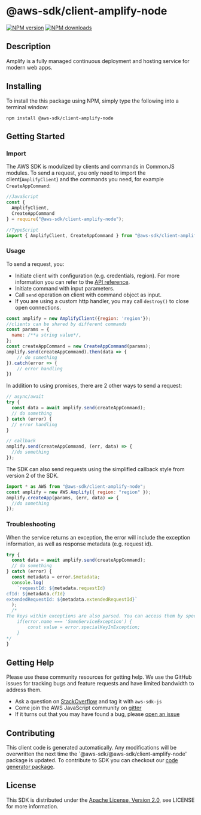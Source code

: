 # @aws-sdk/client-amplify-node

[![NPM version](https://img.shields.io/npm/v/@aws-sdk/client-amplify-node/preview.svg)](https://www.npmjs.com/package/@aws-sdk/client-amplify-node)
[![NPM downloads](https://img.shields.io/npm/dm/@aws-sdk/client-amplify-node.svg)](https://www.npmjs.com/package/@aws-sdk/client-amplify-node)

## Description

<p> Amplify is a fully managed continuous deployment and hosting service for modern web apps. </p>

## Installing

To install the this package using NPM, simply type the following into a terminal window:

```
npm install @aws-sdk/client-amplify-node
```

## Getting Started

### Import

The AWS SDK is modulized by clients and commands in CommonJS modules. To send a request, you only need to import the client(`AmplifyClient`) and the commands you need, for example `CreateAppCommand`:

```javascript
//JavaScript
const {
  AmplifyClient,
  CreateAppCommand
} = require("@aws-sdk/client-amplify-node");
```

```javascript
//TypeScript
import { AmplifyClient, CreateAppCommand } from "@aws-sdk/client-amplify-node";
```

### Usage

To send a request, you:

- Initiate client with configuration (e.g. credentials, region). For more information you can refer to the [API reference][].
- Initiate command with input parameters.
- Call `send` operation on client with command object as input.
- If you are using a custom http handler, you may call `destroy()` to close open connections.

```javascript
const amplify = new AmplifyClient({region: 'region'});
//clients can be shared by different commands
const params = {
  name: /**a string value*/,
};
const createAppCommand = new CreateAppCommand(params);
amplify.send(createAppCommand).then(data => {
    // do something
}).catch(error => {
    // error handling
})
```

In addition to using promises, there are 2 other ways to send a request:

```javascript
// async/await
try {
  const data = await amplify.send(createAppCommand);
  // do something
} catch (error) {
  // error handling
}
```

```javascript
// callback
amplify.send(createAppCommand, (err, data) => {
  //do something
});
```

The SDK can also send requests using the simplified callback style from version 2 of the SDK.

```javascript
import * as AWS from "@aws-sdk/client-amplify-node";
const amplify = new AWS.Amplify({ region: "region" });
amplify.createApp(params, (err, data) => {
  //do something
});
```

### Troubleshooting

When the service returns an exception, the error will include the exception information, as well as response metadata (e.g. request id).

```javascript
try {
  const data = await amplify.send(createAppCommand);
  // do something
} catch (error) {
  const metadata = error.$metadata;
  console.log(
    `requestId: ${metadata.requestId}
cfId: ${metadata.cfId}
extendedRequestId: ${metadata.extendedRequestId}`
  );
  /*
The keys within exceptions are also parsed. You can access them by specifying exception names:
    if(error.name === 'SomeServiceException') {
        const value = error.specialKeyInException;
    }
*/
}
```

## Getting Help

Please use these community resources for getting help. We use the GitHub issues for tracking bugs and feature requests and have limited bandwidth to address them.

- Ask a question on [StackOverflow](https://stackoverflow.com/questions/tagged/aws-sdk-js) and tag it with `aws-sdk-js`
- Come join the AWS JavaScript community on [gitter](https://gitter.im/aws/aws-sdk-js-v3)
- If it turns out that you may have found a bug, please [open an issue](https://github.com/aws/aws-sdk-js-v3/issues)

## Contributing

This client code is generated automatically. Any modifications will be overwritten the next time the `@aws-sdk/@aws-sdk/client-amplify-node' package is updated. To contribute to SDK you can checkout our [code generator package][].

## License

This SDK is distributed under the
[Apache License, Version 2.0](http://www.apache.org/licenses/LICENSE-2.0),
see LICENSE for more information.

[code generator package]: https://github.com/aws/aws-sdk-js-v3/tree/master/packages/service-types-generator
[api reference]: https://docs.aws.amazon.com/AWSJavaScriptSDK/latest/
